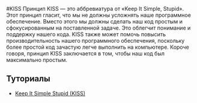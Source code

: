 #KISS
Принцип KISS — это аббревиатура от «Keep It Simple, Stupid». Этот принцип гласит, что мы не должны усложнять наше программное обеспечение. Вместо этого мы должны сделать наш код простым и сфокусированным на поставленной задаче. Это облегчит понимание и поддержку нашего кода. KISS также может помочь повысить производительность нашего программного обеспечения, поскольку более простой код зачастую легче выполнить на компьютере. Короче говоря, принцип KISS заключается в том, чтобы наш код был максимально простым.
## Туториалы
* [Keep It Simple Stupid (KISS)](http://principles-wiki.net/principles:keep_it_simple_stupid)